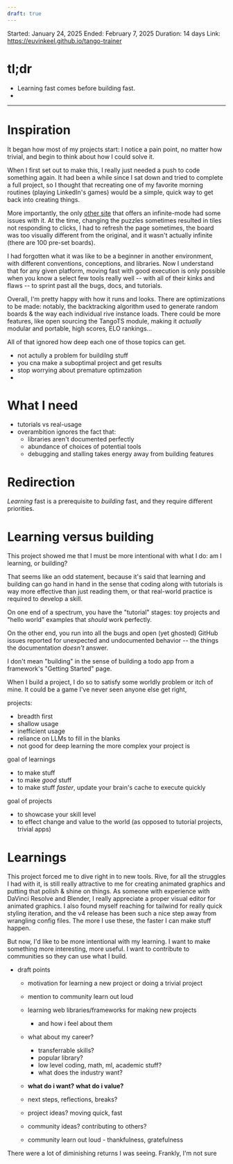 ```yaml
---
draft: true
---
```


Started: January 24, 2025
Ended: February 7, 2025
Duration: 14 days
Link: https://euvinkeel.github.io/tango-trainer

# tl;dr
* Learning fast comes before building fast.
* 

---
# Inspiration
It began how most of my projects start: I notice a pain point, no matter how trivial, and begin to think about how I could solve it.

When I first set out to make this, I really just needed a push to code something again. It had been a while since I sat down and tried to complete a full project, so I thought that recreating one of my favorite morning routines (playing LinkedIn's games) would be a simple, quick way to get back into creating things.

More importantly, the only [other site](https://tangogame.org) that offers an infinite-mode had some issues with it. At the time, changing the puzzles sometimes resulted in tiles not responding to clicks, I had to refresh the page sometimes, the board was too visually different from the original, and it wasn't actually infinite (there are 100 pre-set boards).


I had forgotten what it was like to be a beginner in another environment, with different conventions, conceptions, and libraries. Now I understand that for any given platform, moving fast with good execution is only possible when you know a select few tools really well -- with all of their kinks and flaws -- to sprint past all the bugs, docs, and tutorials.


Overall, I'm pretty happy with how it runs and looks. There are optimizations to be made: notably, the backtracking algorithm used to generate random boards & the way each individual rive instance loads. There could be more features, like open sourcing the TangoTS module, making it *actually* modular and portable, high scores, ELO rankings...






All of that ignored how deep each one of those topics can get.


* not actully a problem for buildilng stuff
* you cna make a suboptimal project and get results
* stop worrying about premature optimzation
* 



# What I need

* tutorials vs real-usage
* overambition ignores the fact that:
	* libraries aren't documented perfectly
	* abundance of choices of potential tools
	* debugging and stalling takes energy away from building features

# Redirection




*Learning* fast is a prerequisite to *building* fast, and they require different priorities.

# Learning versus building

This project showed me that I must be more intentional with what I do: am I learning, or building?

That seems like an odd statement, because it's said that learning and building can go hand in hand in the sense that coding along with tutorials is way more effective than just reading them, or that real-world practice is required to develop a skill.


On one end of a spectrum, you have the "tutorial" stages: toy projects and "hello world" examples that *should* work perfectly.


On the other end, you run into all the bugs and open (yet ghosted) GitHub issues reported for unexpected and undocumented behavior -- the things the documentation *doesn't* answer.


I don't mean "building" in the sense of building a todo app from a framework's "Getting Started" page.


When I build a project, I do so to satisfy some worldly problem or itch of mine. It could be a game I've never seen anyone else get right, 



projects:
* breadth first
* shallow usage
* inefficient usage
* reliance on LLMs to fill in the blanks
* not good for deep learning the more complex your project is

goal of learnings
* to make stuff
* to make *good* stuff
* to make stuff *faster*, update your brain's cache to execute quickly

goal of projects
* to showcase your skill level
* to effect change and value to the world (as opposed to tutorial projects, trivial apps)

# Learnings

This project forced me to dive right in to new tools.
Rive, for all the struggles I had with it, is still really attractive to me for creating animated graphics and putting that polish & shine on things. As someone with experience with DaVinci Resolve and Blender, I really appreciate a proper visual editor for animated graphics. I also found myself reaching for tailwind for really quick styling iteration, and the v4 release has been such a nice step away from wrangling config files. The more I use these, the faster I can make stuff happen.

But now, I'd like to be more intentional with my learning. I want to make something more interesting, more useful. I want to contribute to communities so they can use what I build.


* draft points
	* motivation for learning a new project or doing a trivial project
	* mention to community learn out loud
	
	* learning web libraries/frameworks for making new projects
		* and how i feel about them
	
	* what about my career?
		* transferrable skills?
		* popular library?
		* low level coding, math, ml, academic stuff?
		* what does the industry want?
		
	* **what do i want?** **what do i value?**
	* next steps, reflections, breaks?
	* project ideas? moving quick, fast
	* community ideas? contributing to others?
	
	* community learn out loud - thankfulness, gratefulness





There were a lot of diminishing returns I was seeing. Frankly, I'm not sure


